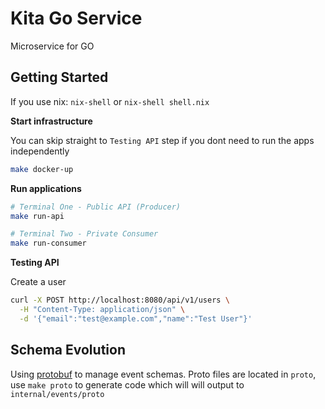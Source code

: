 # Kita Go Service

Microservice for GO

## Getting Started

If you use nix: `nix-shell` or `nix-shell shell.nix`

**Start infrastructure**

You can skip straight to `Testing API` step if you dont need to run the apps independently

```bash
make docker-up
```

**Run applications**

```bash
# Terminal One - Public API (Producer)
make run-api

# Terminal Two - Private Consumer
make run-consumer
```

**Testing API**

Create a user

```bash
curl -X POST http://localhost:8080/api/v1/users \
  -H "Content-Type: application/json" \
  -d '{"email":"test@example.com","name":"Test User"}'
```

## Schema Evolution

Using [protobuf](https://protobuf.dev/overview/) to manage event schemas. Proto files are located in `proto`, use `make proto` to generate code which will will output to `internal/events/proto`
